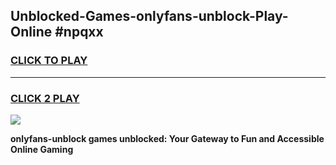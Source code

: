
## Unblocked-Games-onlyfans-unblock-Play-Online #npqxx
<h3>
<a href="https://news.freeplayer.one?title=onlyfans-unblock&ref=3">CLICK TO PLAY</a></h3>
<hr>

<h3>
<a href="https://news.freeplayer.one?title=onlyfans-unblock&ref=3">CLICK 2 PLAY</a>
  
</h3>

<a href="https://news.freeplayer.one?title=onlyfans-unblock&ref=3"><img src="https://clearcache.store/games.png"></a>


**onlyfans-unblock games unblocked: Your Gateway to Fun and Accessible Online Gaming**
